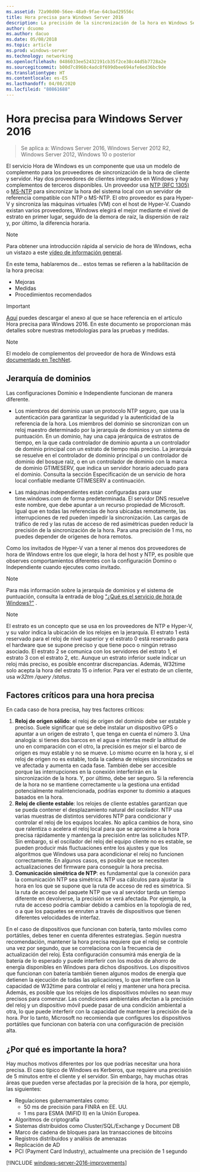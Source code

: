 ```yaml
---
ms.assetid: 72a90d00-56ee-48a9-9fae-64cbad29556c
title: Hora precisa para Windows Server 2016
description: La precisión de la sincronización de la hora en Windows Server 2016 ha mejorado considerablemente, a la vez que se mantiene totalmente la compatibilidad de NTP con versiones anteriores de Windows.
author: dcuomo
ms.author: dacuo
ms.date: 05/08/2018
ms.topic: article
ms.prod: windows-server
ms.technology: networking
ms.openlocfilehash: 0486033ee52432191cb35f2ce38c44d5b7728a2e
ms.sourcegitcommit: b00d7c8968c4adc8f699dbee694afe6ed36bc9de
ms.translationtype: HT
ms.contentlocale: es-ES
ms.lasthandoff: 04/08/2020
ms.locfileid: "80861688"
---
```

# <a name="accurate-time-for-windows-server-2016"></a>Hora precisa para Windows Server 2016

>Se aplica a: Windows Server 2016, Windows Server 2012 R2, Windows Server 2012, Windows 10 o posterior

El servicio Hora de Windows es un componente que usa un modelo de complemento para los proveedores de sincronización de la hora de cliente y servidor.  Hay dos proveedores de clientes integrados en Windows y hay complementos de terceros disponibles. Un proveedor usa [NTP (RFC 1305)](https://tools.ietf.org/html/rfc1305) o [MS-NTP](https://msdn.microsoft.com/library/cc246877.aspx) para sincronizar la hora del sistema local con un servidor de referencia compatible con NTP o MS-NTP. El otro proveedor es para Hyper-V y sincroniza las máquinas virtuales (VM) con el host de Hyper-V.  Cuando existan varios proveedores, Windows elegirá el mejor mediante el nivel de estrato en primer lugar, seguido de la demora de raíz, la dispersión de raíz y, por último, la diferencia horaria.

> [!NOTE]
> Para obtener una introducción rápida al servicio de hora de Windows, echa un vistazo a este [vídeo de información general](https://aka.ms/WS2016TimeVideo).

En este tema, hablaremos de... estos temas se refieren a la habilitación de la hora precisa: 

- Mejoras
- Medidas
- Procedimientos recomendados

> [!IMPORTANT]
> [Aquí](https://windocs.blob.core.windows.net/windocs/WindowsTimeSyncAccuracy_Addendum.pdf) puedes descargar el anexo al que se hace referencia en el artículo Hora precisa para Windows 2016.  En este documento se proporcionan más detalles sobre nuestras metodologías para las pruebas y medidas.

> [!NOTE] 
> El modelo de complementos del proveedor de hora de Windows está [documentado en TechNet](https://msdn.microsoft.com/library/windows/desktop/ms725475%28v=vs.85%29.aspx).

## <a name="domain-hierarchy"></a>Jerarquía de dominios
Las configuraciones Dominio e Independiente funcionan de manera diferente.

- Los miembros del dominio usan un protocolo NTP seguro, que usa la autenticación para garantizar la seguridad y la autenticidad de la referencia de la hora.  Los miembros del dominio se sincronizan con un reloj maestro determinado por la jerarquía de dominios y un sistema de puntuación.  En un dominio, hay una capa jerárquica de estratos de tiempo, en la que cada controlador de dominio apunta a un controlador de dominio principal con un estrato de tiempo más preciso.  La jerarquía se resuelve en el controlador de dominio principal o un controlador de dominio del bosque raíz, o en un controlador de dominio con la marca de dominio GTIMESERV, que indica un servidor horario adecuado para el dominio.  Consulta la sección Especificación de un servicio de hora local confiable mediante GTIMESERV a continuación.

- Las máquinas independientes están configuradas para usar time.windows.com de forma predeterminada.  El servidor DNS resuelve este nombre, que debe apuntar a un recurso propiedad de Microsoft.  Igual que en todas las referencias de hora ubicadas remotamente, las interrupciones de red pueden impedir la sincronización.  Las cargas de tráfico de red y las rutas de acceso de red asimétricas pueden reducir la precisión de la sincronización de la hora.  Para una precisión de 1 ms, no puedes depender de orígenes de hora remotos.

Como los invitados de Hyper-V van a tener al menos dos proveedores de hora de Windows entre los que elegir, la hora del host y NTP, es posible que observes comportamientos diferentes con la configuración Domino o Independiente cuando ejecutes como invitado.

> [!NOTE] 
> Para más información sobre la jerarquía de dominios y el sistema de puntuación, consulta la entrada de blog ["¿Qué es el servicio de hora de Windows?"](https://blogs.msdn.microsoft.com/w32time/2007/07/07/what-is-windows-time-service/) .

> [!NOTE]
> El estrato es un concepto que se usa en los proveedores de NTP e Hyper-V, y su valor indica la ubicación de los relojes en la jerarquía.  El estrato 1 está reservado para el reloj de nivel superior y el estrato 0 está reservado para el hardware que se supone preciso y que tiene poco o ningún retraso asociado.  El estrato 2 se comunica con los servidores del estrato 1, el estrato 3 con el estrato 2, etc.  Aunque un estrato inferior suele indicar un reloj más preciso, es posible encontrar discrepancias.  Además, W32time solo acepta la hora del estrato 15 o inferior.  Para ver el estrato de un cliente, usa *w32tm /query /status*.

## <a name="critical-factors-for-accurate-time"></a>Factores críticos para una hora precisa
En cada caso de hora precisa, hay tres factores críticos:

1. **Reloj de origen sólido**: el reloj de origen del dominio debe ser estable y preciso. Suele significar que se debe instalar un dispositivo GPS o apuntar a un origen de estrato 1, que tenga en cuenta el número 3. Una analogía: si tienes dos barcos en el agua e intentas medir la altitud de uno en comparación con el otro, la precisión es mejor si el barco de origen es muy estable y no se mueve. Lo mismo ocurre en la hora y, si el reloj de origen no es estable, toda la cadena de relojes sincronizados se ve afectada y aumenta en cada fase. También debe ser accesible porque las interrupciones en la conexión interferirán en la sincronización de la hora. Y, por último, debe ser seguro. Si la referencia de la hora no se mantiene correctamente u la gestiona una entidad potencialmente malintencionada, podrías exponer tu dominio a ataques basados en la hora.
2. **Reloj de cliente estable**: los relojes de cliente estables garantizan que se pueda contener el desplazamiento natural del oscilador.  NTP usa varias muestras de distintos servidores NTP para condicionar y controlar el reloj de los equipos locales.  No aplica cambios de hora, sino que ralentiza o acelera el reloj local para que se aproxime a la hora precisa rápidamente y mantenga la precisión entre las solicitudes NTP.  Sin embargo, si el oscilador del reloj del equipo cliente no es estable, se pueden producir más fluctuaciones entre los ajustes y que los algoritmos que Windows usa para acondicionar el reloj no funcionen correctamente.  En algunos casos, es posible que se necesiten actualizaciones del firmware para conseguir la hora precisa.
3. **Comunicación simétrica de NTP**: es fundamental que la conexión para la comunicación NTP sea simétrica.  NTP usa cálculos para ajustar la hora en los que se supone que la ruta de acceso de red es simétrica.  Si la ruta de acceso del paquete NTP que va al servidor tarda un tiempo diferente en devolverse, la precisión se verá afectada.  Por ejemplo, la ruta de acceso podría cambiar debido a cambios en la topología de red, o a que los paquetes se enruten a través de dispositivos que tienen diferentes velocidades de interfaz.

En el caso de dispositivos que funcionan con batería, tanto móviles como portátiles, debes tener en cuenta diferentes estrategias.  Según nuestra recomendación, mantener la hora precisa requiere que el reloj se controle una vez por segundo, que se correlaciona con la frecuencia de actualización del reloj. Esta configuración consumirá más energía de la batería de lo esperado y puede interferir con los modos de ahorro de energía disponibles en Windows para dichos dispositivos. Los dispositivos que funcionan con batería también tienen algunos modos de energía que detienen la ejecución de todas las aplicaciones, lo que interfiere con la capacidad de W32time para controlar el reloj y mantener una hora precisa. Además, es posible que los relojes de los dispositivos móviles no sean muy precisos para comenzar.  Las condiciones ambientales afectan a la precisión del reloj y un dispositivo móvil puede pasar de una condición ambiental a otra, lo que puede interferir con la capacidad de mantener la precisión de la hora.  Por lo tanto, Microsoft no recomienda que configures los dispositivos portátiles que funcionan con batería con una configuración de precisión alta. 

## <a name="why-is-time-important"></a>¿Por qué es importante la hora?  
Hay muchos motivos diferentes por los que podrías necesitar una hora precisa.  El caso típico de Windows es Kerberos, que requiere una precisión de 5 minutos entre el cliente y el servidor.  Sin embargo, hay muchas otras áreas que pueden verse afectadas por la precisión de la hora, por ejemplo, las siguientes:


- Regulaciones gubernamentales como:
    - 50 ms de precisión para FINRA en EE. UU.
    - 1 ms para ESMA (MiFID II) en la Unión Europea.
- Algoritmos de criptografía
- Sistemas distribuidos como Cluster/SQL/Exchange y Document DB
- Marco de cadena de bloques para las transacciones de bitcoins
- Registros distribuidos y análisis de amenazas 
- Replicación de AD
- PCI (Payment Card Industry), actualmente una precisión de 1 segundo



[!INCLUDE [windows-server-2016-improvements](windows-server-2016-improvements.md)]
